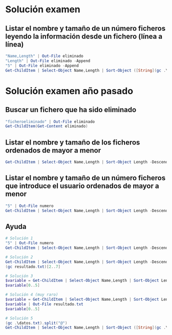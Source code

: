 # Solución examen

## Listar el nombre y tamaño de un número ficheros leyendo la información desde un fichero (línea a línea)
```PowerShell
"Name,Length" | Out-File eliminado
"Length" | Out-File eliminado -Append
"5" | Out-File eliminado -Append
Get-ChildItem | Select-Object Name,Length | Sort-Object ([String](gc .\datos.txt)[1]) -Descending | Select-Object -First ([String](gc .\datos.txt)[2])
```

# Solución examen año pasado

## Buscar un fichero que ha sido eliminado
```PowerShell
"ficheroeliminado" | Out-File eliminado
Get-ChildItem(Get-Content eliminado)
```

## Listar el nombre y tamaño de los ficheros ordenados de mayor a menor
```PowerShell
Get-ChildItem | Select-Object Name,Length | Sort-Object Length -Descending
```

## Listar el nombre y tamaño de un número ficheros que introduce el usuario ordenados de mayor a menor
```PowerShell
"5" | Out-File numero
Get-ChildItem | Select-Object Name,Length | Sort-Object Length -Descending | Select-Object -First (gc .\numero)
```

## Ayuda
```PowerShell
# Solución 1
"5" | Out-File numero
Get-ChildItem | Select-Object Name,Length | Sort-Object Length -Descending | Select-Object -First (gc .\numero)

# Solución 2
Get-ChildItem | Select-Object Name,Length | Sort-Object Length -Descending | Out-File resultado.txt
(gc resultado.txt)[2..7]

# Solución 3
$variable = Get-ChildItem | Select-Object Name,Length | Sort-Object Length -Descending
$variable[0..5]

# Solución 4 (muy raro)
$variable = Get-ChildItem | Select-Object Name,Length | Sort-Object Length -Descending
$variable | Out-File resultado.txt
$variable[0..5]

# Solución 5
(gc .\datos.txt).split("@")
Get-ChildItem | Select-Object Name,Length | Sort-Object ([String](gc .\datos.txt).split("@")[1]) -Descending | Select-Object -First ([String](gc .\datos.txt).split("@")[2])
```
